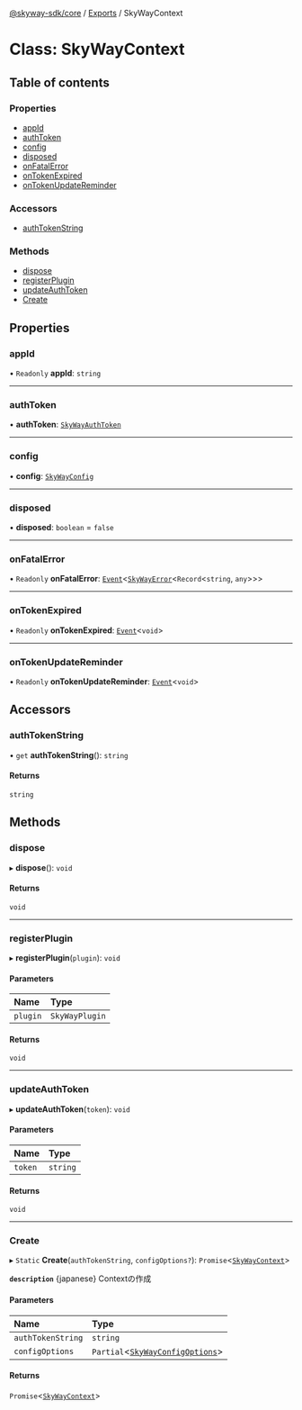 [@skyway-sdk/core](../README.md) / [Exports](../modules.md) / SkyWayContext

# Class: SkyWayContext

## Table of contents

### Properties

- [appId](SkyWayContext.md#appid)
- [authToken](SkyWayContext.md#authtoken)
- [config](SkyWayContext.md#config)
- [disposed](SkyWayContext.md#disposed)
- [onFatalError](SkyWayContext.md#onfatalerror)
- [onTokenExpired](SkyWayContext.md#ontokenexpired)
- [onTokenUpdateReminder](SkyWayContext.md#ontokenupdatereminder)

### Accessors

- [authTokenString](SkyWayContext.md#authtokenstring)

### Methods

- [dispose](SkyWayContext.md#dispose)
- [registerPlugin](SkyWayContext.md#registerplugin)
- [updateAuthToken](SkyWayContext.md#updateauthtoken)
- [Create](SkyWayContext.md#create)

## Properties

### appId

• `Readonly` **appId**: `string`

___

### authToken

• **authToken**: [`SkyWayAuthToken`](SkyWayAuthToken.md)

___

### config

• **config**: [`SkyWayConfig`](SkyWayConfig.md)

___

### disposed

• **disposed**: `boolean` = `false`

___

### onFatalError

• `Readonly` **onFatalError**: [`Event`](Event.md)<[`SkyWayError`](SkyWayError.md)<`Record`<`string`, `any`\>\>\>

___

### onTokenExpired

• `Readonly` **onTokenExpired**: [`Event`](Event.md)<`void`\>

___

### onTokenUpdateReminder

• `Readonly` **onTokenUpdateReminder**: [`Event`](Event.md)<`void`\>

## Accessors

### authTokenString

• `get` **authTokenString**(): `string`

#### Returns

`string`

## Methods

### dispose

▸ **dispose**(): `void`

#### Returns

`void`

___

### registerPlugin

▸ **registerPlugin**(`plugin`): `void`

#### Parameters

| Name | Type |
| :------ | :------ |
| `plugin` | `SkyWayPlugin` |

#### Returns

`void`

___

### updateAuthToken

▸ **updateAuthToken**(`token`): `void`

#### Parameters

| Name | Type |
| :------ | :------ |
| `token` | `string` |

#### Returns

`void`

___

### Create

▸ `Static` **Create**(`authTokenString`, `configOptions?`): `Promise`<[`SkyWayContext`](SkyWayContext.md)\>

**`description`** {japanese} Contextの作成

#### Parameters

| Name | Type |
| :------ | :------ |
| `authTokenString` | `string` |
| `configOptions` | `Partial`<[`SkyWayConfigOptions`](../interfaces/SkyWayConfigOptions.md)\> |

#### Returns

`Promise`<[`SkyWayContext`](SkyWayContext.md)\>
